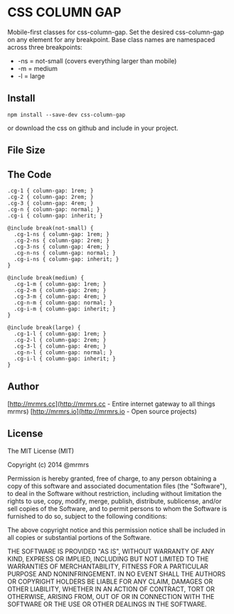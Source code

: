 # CSS COLUMN GAP

  Mobile-first classes for css-column-gap.
  Set the desired css-column-gap on any element for any breakpoint.
  Base class names are namespaced across three breakpoints:

*  -ns = not-small (covers everything larger than mobile)
*  -m  = medium
*  -l  = large

## Install
```
npm install --save-dev css-column-gap
```
or download the css on github and include in your project.

## File Size


## The Code
```
.cg-1 { column-gap: 1rem; }
.cg-2 { column-gap: 2rem; }
.cg-3 { column-gap: 4rem; }
.cg-n { column-gap: normal; }
.cg-i { column-gap: inherit; }

@include break(not-small) {
  .cg-1-ns { column-gap: 1rem; }
  .cg-2-ns { column-gap: 2rem; }
  .cg-3-ns { column-gap: 4rem; }
  .cg-n-ns { column-gap: normal; }
  .cg-i-ns { column-gap: inherit; }
}

@include break(medium) {
  .cg-1-m { column-gap: 1rem; }
  .cg-2-m { column-gap: 2rem; }
  .cg-3-m { column-gap: 4rem; }
  .cg-n-m { column-gap: normal; }
  .cg-i-m { column-gap: inherit; }
}

@include break(large) {
  .cg-1-l { column-gap: 1rem; }
  .cg-2-l { column-gap: 2rem; }
  .cg-3-l { column-gap: 4rem; }
  .cg-n-l { column-gap: normal; }
  .cg-i-l { column-gap: inherit; }
}

```

## Author

[http://mrmrs.cc](http://mrmrs.cc - Entire internet gateway to all things mrmrs)
[http://mrmrs.io](http://mrmrs.io - Open source projects)

## License

The MIT License (MIT)

Copyright (c) 2014 @mrmrs

Permission is hereby granted, free of charge, to any person obtaining a copy
of this software and associated documentation files (the "Software"), to deal
in the Software without restriction, including without limitation the rights
to use, copy, modify, merge, publish, distribute, sublicense, and/or sell
copies of the Software, and to permit persons to whom the Software is
furnished to do so, subject to the following conditions:

The above copyright notice and this permission notice shall be included in
all copies or substantial portions of the Software.

THE SOFTWARE IS PROVIDED "AS IS", WITHOUT WARRANTY OF ANY KIND, EXPRESS OR
IMPLIED, INCLUDING BUT NOT LIMITED TO THE WARRANTIES OF MERCHANTABILITY,
FITNESS FOR A PARTICULAR PURPOSE AND NONINFRINGEMENT. IN NO EVENT SHALL THE
AUTHORS OR COPYRIGHT HOLDERS BE LIABLE FOR ANY CLAIM, DAMAGES OR OTHER
LIABILITY, WHETHER IN AN ACTION OF CONTRACT, TORT OR OTHERWISE, ARISING FROM,
OUT OF OR IN CONNECTION WITH THE SOFTWARE OR THE USE OR OTHER DEALINGS IN
THE SOFTWARE.

